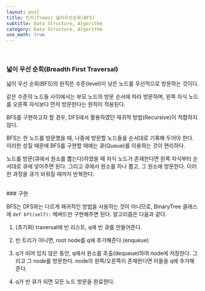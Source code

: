 ```yaml
---
layout: post
title: 트리(Trees) 넓이우선순회(BFS)
subtitle: Data Structure, Algorithm
category: Data Structure, Algorithm
use_math: true
---
```


<br>

### 넓이 우선 순회(Breadth First Traversal)

넓이 우선 순회(BFS)의 원칙은 수준(level)이 낮은 노드를 우선적으로 방문하는 것이다.

같은 수준의 노드들 사이에서는 부모 노드의 방문 순서에 따라 방문하며, 왼쪽 자식 노드를 오른쪽 자식보다 먼저 방문한다는 원칙이 적용된다.

BFS를 구현하고자 할 경우, DFS에서 활용하였던 재귀적 방법(Recursive)이 적합하지 않다.

BFS는 한 노드를 방문했을 때, 나중에 방문할 노드들을 순서대로 기록해 두어야 한다. 이러한 성질 때문에 BFS를 구현할 때에는 큐(Queue)를 이용하는 것이 편리하다.

노드를 방문(큐에서 원소를 뽑는다)하였을 때 자식 노드가 존재한다면 왼쪽 자식부터 순서대로 큐에 넣어주면 된다. 그리고 큐에서 원소를 하나 뽑고, 그 원소에 방문한다. 이러한 과정을 큐가 비워질 때까지 반복한다.


<br>
### 구현

BFS는 DFS와는 다르게 재귀적인 방법을 사용하는 것이 아니므로, BinaryTree 클래스에 ```def bft(self):``` 메써드만 구현해주면 된다. 알고리즘은 다음과 같다.

1. (초기화) traversal에 빈 리스트, q에 빈 큐를 만들어준다.

2. 빈 트리가 아니면, root node를 q에 추가해준다.(enqueue)

3. q가 비어 있지 않은 동안, q에서 원소를 추출(dequeue)하여 node에 저장한다. 그리고 그 node를 방문한다. node의 왼쪽/오른쪽이 존재한다면 이들을 q에 추가해 준다.

4. q가 빈 큐가 되면 모든 노드 방문을 완료한다.


<br>
<br>

